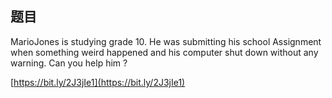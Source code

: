 ## 题目
MarioJones is studying grade 10. He was submitting his school Assignment when something weird happened and his computer shut down without any warning. Can you help him ?

[https://bit.ly/2J3jIe1](https://bit.ly/2J3jIe1)
